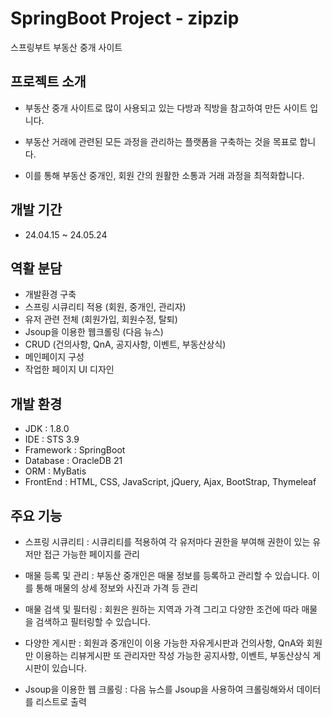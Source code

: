 # SpringBoot Project - zipzip
스프링부트 부동산 중개 사이트

## 프로젝트 소개
- 부동산 중개 사이트로 많이 사용되고 있는 다방과 직방을 참고하여 만든 사이트 입니다.

- 부동산 거래에 관련된 모든 과정을 관리하는 플랫폼을 구축하는 것을 목표로 합니다.

- 이를 통해 부동산 중개인, 회원 간의 원활한 소통과 거래 과정을 최적화합니다.

## 개발 기간
- 24.04.15 ~ 24.05.24

## 역활 분담
- 개발환경 구축
- 스프링 시큐리티 적용 (회원, 중개인, 관리자)
- 유저 관련 전체 (회원가입, 회원수정, 탈퇴)
- Jsoup을 이용한 웹크롤링 (다음 뉴스)
- CRUD (건의사항, QnA, 공지사항, 이벤트, 부동산상식)
- 메인페이지 구성
- 작업한 페이지 UI 디자인

## 개발 환경
- JDK : 1.8.0
- IDE : STS 3.9
- Framework : SpringBoot
- Database : OracleDB 21
- ORM : MyBatis
- FrontEnd : HTML, CSS, JavaScript, jQuery, Ajax, BootStrap, Thymeleaf

## 주요 기능
 - 스프링 시큐리티 : 시큐리티를 적용하여 각 유저마다 권한을 부여해 권한이 있는 유저만 접근 가능한 페이지를 관리

 - 매물 등록 및 관리 : 부동산 중개인은 매물 정보를 등록하고 관리할 수 있습니다. 이를 통해 매물의 상세 정보와 사진과 가격 등 관리

 - 매물 검색 및 필터링 : 회원은 원하는 지역과 가격 그리고 다양한 조건에 따라 매물을 검색하고 필터링할 수 있습니다.

 - 다양한 게시판 : 회원과 중개인이 이용 가능한 자유게시판과 건의사항, QnA와 회원만 이용하는 리뷰게시판 또 관리자만 작성 가능한 공지사항, 이벤트, 부동산상식 게시판이 있습니다.

- Jsoup을 이용한 웹 크롤링 : 다음 뉴스를 Jsoup을 사용하여 크롤링해와서 데이터를 리스트로 출력

